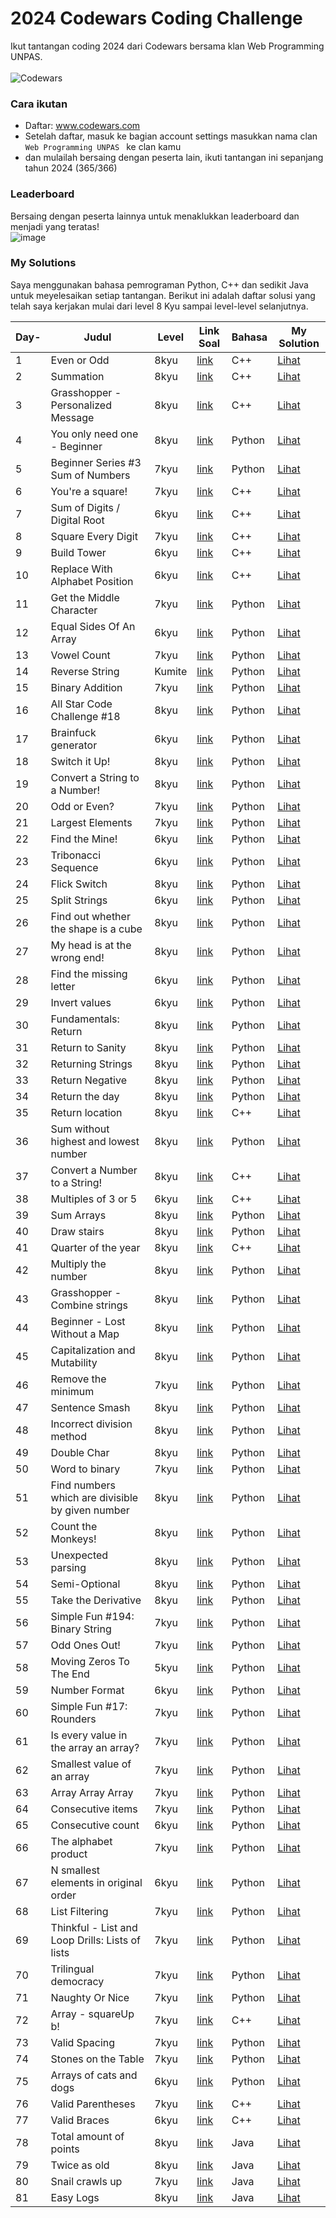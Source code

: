 # 2024 Codewars Coding Challenge

Ikut tantangan coding 2024 dari Codewars bersama klan Web Programming UNPAS. <br> <br>
![Codewars](https://github.r2v.ch/codewars?user=iambeno&stroke=%23BB432C)

### Cara ikutan

- Daftar: <a href="https://www.codewars.com/">www.codewars.com</a>
- Setelah daftar, masuk ke bagian account settings masukkan nama clan <code> Web Programming UNPAS </code> ke clan kamu
- dan mulailah bersaing dengan peserta lain, ikuti tantangan ini sepanjang tahun 2024 (365/366)

### Leaderboard

Bersaing dengan peserta lainnya untuk menaklukkan leaderboard dan menjadi yang teratas!<br>
![image](https://github.com/iambeno/2024-Codewars-Coding-Challenge/assets/132084722/be09838b-b57d-426e-81a9-c6806ce42318)

### My Solutions

Saya menggunakan bahasa pemrograman Python, C++ dan sedikit Java untuk meyelesaikan setiap tantangan. Berikut ini adalah daftar solusi yang telah saya kerjakan mulai dari level 8 Kyu sampai level-level selanjutnya.

| **Day-** | **Judul**                                        | **Level** | **Link Soal**                                                                                            | **Bahasa** | **My Solution**                                                                                                                                                         |
| -------- | ------------------------------------------------ | --------- | -------------------------------------------------------------------------------------------------------- | ---------- | ----------------------------------------------------------------------------------------------------------------------------------------------------------------------- |
| 1        | Even or Odd                                      | 8kyu      | <a href="https://www.codewars.com/kata/53da3dbb4a5168369a0000fe/train/cpp">link</a>                      | C++        | <a href="https://github.com/gbennnn/codewars-coding-challenge/blob/main/My%20Solutions/001_EvenOrOdd.cpp">Lihat</a>                                                     |
| 2        | Summation                                        | 8kyu      | <a href="https://www.codewars.com/kata/55d24f55d7dd296eb9000030/train/cpp">link</a>                      | C++        | <a href="https://github.com/gbennnn/codewars-coding-challenge/blob/main/My%20Solutions/002_Summation.cpp">Lihat</a>                                                     |
| 3        | Grasshopper - Personalized Message               | 8kyu      | <a href="https://www.codewars.com/kata/5772da22b89313a4d50012f7/train/cpp">link</a>                      | C++        | <a href="https://github.com/gbennnn/codewars-coding-challenge/blob/main/My%20Solutions/003_Personalized%20Message.cpp">Lihat</a>                                        |
| 4        | You only need one - Beginner                     | 8kyu      | <a href="https://www.codewars.com/kata/57cc975ed542d3148f00015b/train/python">link</a>                   | Python     | <a href="https://github.com/gbennnn/codewars-coding-challenge/blob/main/My%20Solutions/004_You%20only%20need%20one.py">Lihat</a>                                        |
| 5        | Beginner Series #3 Sum of Numbers                | 7kyu      | <a href="https://www.codewars.com/kata/55f2b110f61eb01779000053/train/python">link</a>                   | Python     | <a href="https://github.com/gbennnn/codewars-coding-challenge/blob/main/My%20Solutions/005_Sum%20of%20Numbers.py">Lihat</a>                                             |
| 6        | You're a square!                                 | 7kyu      | <a href="https://www.codewars.com/kata/54c27a33fb7da0db0100040e/train/cpp">link</a>                      | C++        | <a href="https://github.com/gbennnn/codewars-coding-challenge/blob/main/My%20Solutions/006_Square.cpp">Lihat</a>                                                        |
| 7        | Sum of Digits / Digital Root                     | 6kyu      | <a href="https://www.codewars.com/kata/541c8630095125aba6000c00/train/cpp">link</a>                      | C++        | <a href="https://github.com/gbennnn/codewars-coding-challenge/blob/main/My%20Solutions/007_Digital%20Root.cpp">Lihat</a>                                                |
| 8        | Square Every Digit                               | 7kyu      | <a href="https://www.codewars.com/kata/546e2562b03326a88e000020/train/cpp">link</a>                      | C++        | <a href="https://github.com/gbennnn/codewars-coding-challenge/blob/main/My%20Solutions/008_Square%20Every%20Digit.cpp">Lihat</a>                                        |
| 9        | Build Tower                                      | 6kyu      | <a href="https://www.codewars.com/kata/576757b1df89ecf5bd00073b/train/cpp">link</a>                      | C++        | <a href="https://github.com/gbennnn/codewars-coding-challenge/blob/main/My%20Solutions/009_Build%20Tower.cpp">Lihat</a>                                                 |
| 10       | Replace With Alphabet Position                   | 6kyu      | <a href="https://www.codewars.com/kata/546f922b54af40e1e90001da/train/cpp">link</a>                      | C++        | <a href="https://github.com/gbennnn/codewars-coding-challenge/blob/main/My%20Solutions/010_Replace%20Alphabet%20Position.cpp">Lihat</a>                                 |
| 11       | Get the Middle Character                         | 7kyu      | <a href="https://www.codewars.com/kata/56747fd5cb988479af000028/train/python">link</a>                   | Python     | <a href="https://github.com/gbennnn/codewars-coding-challenge/blob/main/My%20Solutions/011_Get%20the%20Middle%20Character.py">Lihat</a>                                 |
| 12       | Equal Sides Of An Array                          | 6kyu      | <a href="https://www.codewars.com/kata/5679aa472b8f57fb8c000047/train/python">link</a>                   | Python     | <a href="https://github.com/gbennnn/codewars-coding-challenge/blob/main/My%20Solutions/012_Equal%20Sides%20Of%20An%20Array.py">Lihat</a>                                |
| 13       | Vowel Count                                      | 7kyu      | <a href="https://www.codewars.com/kata/54ff3102c1bad923760001f3/train/python">link</a>                   | Python     | <a href="https://github.com/gbennnn/codewars-coding-challenge/blob/main/My%20Solutions/013_Vowel%20Count.py">Lihat</a>                                                  |
| 14       | Reverse String                                   | Kumite    | <a href="https://www.codewars.com/kumite/65c37d573817126686ff7bd9?sel=65c37d573817126686ff7bd9">link</a> | Python     | <a href="https://github.com/gbennnn/codewars-coding-challenge/blob/main/My%20Solutions/014_Reverse%20String.py">Lihat</a>                                               |
| 15       | Binary Addition                                  | 7kyu      | <a href="https://www.codewars.com/kata/551f37452ff852b7bd000139/train/python">link</a>                   | Python     | <a href="https://github.com/gbennnn/codewars-coding-challenge/blob/main/My%20Solutions/015_Binary%20Addition.py">Lihat</a>                                              |
| 16       | All Star Code Challenge #18                      | 8kyu      | <a href="https://www.codewars.com/kata/5865918c6b569962950002a1/train/python">link</a>                   | Python     | <a href="https://github.com/gbennnn/codewars-coding-challenge/blob/main/My%20Solutions/016_All%20Star%20Code%20Challenge%20%2318.py">Lihat</a>                          |
| 17       | Brainfuck generator                              | 6kyu      | <a href="https://www.codewars.com/kata/579e646353ba33cce2000093/train/python">link</a>                   | Python     | <a href="https://github.com/gbennnn/codewars-coding-challenge/blob/main/My%20Solutions/017_Brainfuck%20generator.py">Lihat</a>                                          |
| 18       | Switch it Up!                                    | 8kyu      | <a href="https://www.codewars.com/kata/5808dcb8f0ed42ae34000031/train/python">link</a>                   | Python     | <a href="https://github.com/gbennnn/codewars-coding-challenge/blob/main/My%20Solutions/018_Switch%20it%20Up!.py">Lihat</a>                                              |
| 19       | Convert a String to a Number!                    | 8kyu      | <a href="https://www.codewars.com/kata/544675c6f971f7399a000e79/train/python">link</a>                   | Python     | <a href="https://github.com/gbennnn/codewars-coding-challenge/blob/main/My%20Solutions/019_Convert%20a%20String%20to%20a%20Number!.py">Lihat</a>                        |
| 20       | Odd or Even?                                     | 7kyu      | <a href="https://www.codewars.com/kata/5949481f86420f59480000e7/train/python">link</a>                   | Python     | <a href="https://github.com/gbennnn/codewars-coding-challenge/blob/main/My%20Solutions/020_Even%20or%20Odd%20in%20Array.py">Lihat</a>                                   |
| 21       | Largest Elements                                 | 7kyu      | <a href="https://www.codewars.com/kata/53d32bea2f2a21f666000256/train/python">link</a>                   | Python     | <a href="https://github.com/gbennnn/codewars-coding-challenge/blob/main/My%20Solutions/021_Largest%20Element.py">Lihat</a>                                              |
| 22       | Find the Mine!                                   | 6kyu      | <a href="https://www.codewars.com/kata/528d9adf0e03778b9e00067e/train/python">link</a>                   | Python     | <a href="https://github.com/gbennnn/codewars-coding-challenge/blob/main/My%20Solutions/022_Find%20the%20Mine!.py">Lihat</a>                                             |
| 23       | Tribonacci Sequence                              | 6kyu      | <a href="https://www.codewars.com/kata/556deca17c58da83c00002db/train/python">link</a>                   | Python     | <a href="https://github.com/gbennnn/codewars-coding-challenge/blob/main/My%20Solutions/023_Tribonacci%20Sequence.py">Lihat</a>                                          |
| 24       | Flick Switch                                     | 8kyu      | <a href="https://www.codewars.com/kata/64fbfe2618692c2018ebbddb/train/python">link</a>                   | Python     | <a href="https://github.com/gbennnn/codewars-coding-challenge/blob/main/My%20Solutions/024_Flick%20Switch.py">Lihat</a>                                                 |
| 25       | Split Strings                                    | 6kyu      | <a href="https://www.codewars.com/kata/515de9ae9dcfc28eb6000001/train/python">link</a>                   | Python     | <a href="https://github.com/gbennnn/codewars-coding-challenge/blob/main/My%20Solutions/025_Split%20Strings.py">Lihat</a>                                                |
| 26       | Find out whether the shape is a cube             | 8kyu      | <a href="https://www.codewars.com/kata/58d248c7012397a81800005c/train/python">link</a>                   | Python     | <a href="https://github.com/gbennnn/codewars-coding-challenge/blob/main/My%20Solutions/026_Find%20out%20whether%20the%20shape%20is%20a%20cube.py">Lihat</a>             |
| 27       | My head is at the wrong end!                     | 8kyu      | <a href="https://www.codewars.com/kata/56f699cd9400f5b7d8000b55/train/python">link</a>                   | Python     | <a href="https://github.com/gbennnn/codewars-coding-challenge/blob/main/My%20Solutions/027_%20My%20head%20is%20at%20the%20wrong%20end!.py">Lihat</a>                    |
| 28       | Find the missing letter                          | 6kyu      | <a href="https://www.codewars.com/kata/5839edaa6754d6fec10000a2/train/python">link</a>                   | Python     | <a href="https://github.com/gbennnn/codewars-coding-challenge/blob/main/My%20Solutions/028_Find%20the%20missing%20letter.py">Lihat</a>                                  |
| 29       | Invert values                                    | 6kyu      | <a href="https://www.codewars.com/kata/5899dc03bc95b1bf1b0000ad/train/python">link</a>                   | Python     | <a href="https://github.com/gbennnn/codewars-coding-challenge/blob/main/My%20Solutions/029_Invert%20values.py">Lihat</a>                                                |
| 30       | Fundamentals: Return                             | 8kyu      | <a href="https://www.codewars.com/kata/55a5befdf16499bffb00007b/train/python">link</a>                   | Python     | <a href="https://github.com/gbennnn/codewars-coding-challenge/blob/main/My%20Solutions/030_Fundamentals%20Return.py">Lihat</a>                                          |
| 31       | Return to Sanity                                 | 8kyu      | <a href="https://www.codewars.com/kata/514a7ac1a33775cbb500001e/train/python">link</a>                   | Python     | <a href="https://github.com/gbennnn/codewars-coding-challenge/blob/main/My%20Solutions/031_Return%20to%20Sanity.py">Lihat</a>                                           |
| 32       | Returning Strings                                | 8kyu      | <a href="https://www.codewars.com/kata/55a70521798b14d4750000a4/train/python">link</a>                   | Python     | <a href="https://github.com/gbennnn/codewars-coding-challenge/blob/main/My%20Solutions/032_Returning%20Strings.py">Lihat</a>                                            |
| 33       | Return Negative                                  | 8kyu      | <a href="https://www.codewars.com/kata/55685cd7ad70877c23000102/train/python">link</a>                   | Python     | <a href="https://github.com/gbennnn/codewars-coding-challenge/blob/main/My%20Solutions/033_Return%20Negative.py">Lihat</a>                                              |
| 34       | Return the day                                   | 8kyu      | <a href="https://www.codewars.com/kata/59dd3ccdded72fc78b000b25/train/python">link</a>                   | Python     | <a href="https://github.com/gbennnn/codewars-coding-challenge/blob/main/My%20Solutions/034_Return%20the%20day.py">Lihat</a>                                             |
| 35       | Return location                                  | 8kyu      | <a href="https://www.codewars.com/kata/57f037927b45ef77b3000260/train/cpp">link</a>                      | C++        | <a href="https://github.com/gbennnn/codewars-coding-challenge/blob/main/My%20Solutions/035_Return_Location.cpp">Lihat</a>                                               |
| 36       | Sum without highest and lowest number            | 8kyu      | <a href="https://www.codewars.com/kata/576b93db1129fcf2200001e6/train/python">link</a>                   | Python     | <a href="https://github.com/gbennnn/codewars-coding-challenge/blob/main/My%20Solutions/036_Sum%20without%20highest%20and%20lowest%20number.py">Lihat</a>                |
| 37       | Convert a Number to a String!                    | 8kyu      | <a href="https://www.codewars.com/kata/5265326f5fda8eb1160004c8/train/cpp">link</a>                      | C++        | <a href="https://github.com/gbennnn/codewars-coding-challenge/blob/main/My%20Solutions/037_Convert_a_Number_to_a_String.cpp">Lihat</a>                                  |
| 38       | Multiples of 3 or 5                              | 6kyu      | <a href="https://www.codewars.com/kata/514b92a657cdc65150000006/train/cpp">link</a>                      | C++        | <a href="https://github.com/gbennnn/codewars-coding-challenge/blob/main/My%20Solutions/038_Multiples_of_3_or_5.cpp">Lihat</a>                                           |
| 39       | Sum Arrays                                       | 8kyu      | <a href="https://www.codewars.com/kata/53dc54212259ed3d4f00071c/train/python">link</a>                   | Python     | <a href="https://github.com/gbennnn/codewars-coding-challenge/blob/main/My%20Solutions/039_Sum%20Arrays.py">Lihat</a>                                                   |
| 40       | Draw stairs                                      | 8kyu      | <a href="https://www.codewars.com/kata/5b4e779c578c6a898e0005c5/train/python">link</a>                   | Python     | <a href="https://github.com/gbennnn/codewars-coding-challenge/blob/main/My%20Solutions/040_Draw%20stairs.py">Lihat</a>                                                  |
| 41       | Quarter of the year                              | 8kyu      | <a href="https://www.codewars.com/kata/5ce9c1000bab0b001134f5af/train/cpp">link</a>                      | C++        | <a href="https://github.com/gbennnn/codewars-coding-challenge/blob/main/My%20Solutions/041_Quarter_of_the_year.cpp">Lihat</a>                                           |
| 42       | Multiply the number                              | 8kyu      | <a href="https://www.codewars.com/kata/5708f682c69b48047b000e07/train/python">link</a>                   | Python     | <a href="https://github.com/gbennnn/codewars-coding-challenge/blob/main/My%20Solutions/042_Multiply%20the%20number.py">Lihat</a>                                        |
| 43       | Grasshopper - Combine strings                    | 8kyu      | <a href="https://www.codewars.com/kata/55f73f66d160f1f1db000059/train/python">link</a>                   | Python     | <a href="https://github.com/gbennnn/codewars-coding-challenge/blob/main/My%20Solutions/043_%20Grasshopper%20-%20Combine%20strings.py">Lihat</a>                         |
| 44       | Beginner - Lost Without a Map                    | 8kyu      | <a href="https://www.codewars.com/kata/57f781872e3d8ca2a000007e/train/python">link</a>                   | Python     | <a href="https://github.com/gbennnn/codewars-coding-challenge/blob/main/My%20Solutions/044_Beginner%20-%20Lost%20Without%20a%20Map.py">Lihat</a>                        |
| 45       | Capitalization and Mutability                    | 8kyu      | <a href="https://www.codewars.com/kata/595970246c9b8fa0a8000086/train/python">link</a>                   | Python     | <a href="https://github.com/gbennnn/codewars-coding-challenge/blob/main/My%20Solutions/045_Capitalization%20and%20Mutability.py">Lihat</a>                              |
| 46       | Remove the minimum                               | 7kyu      | <a href="https://www.codewars.com/kata/563cf89eb4747c5fb100001b/train/python">link</a>                   | Python     | <a href="https://github.com/gbennnn/codewars-coding-challenge/blob/main/My%20Solutions/046_Remove%20the%20minimum.py">Lihat</a>                                         |
| 47       | Sentence Smash                                   | 8kyu      | <a href="https://www.codewars.com/kata/53dc23c68a0c93699800041d/train/python">link</a>                   | Python     | <a href="https://github.com/gbennnn/codewars-coding-challenge/blob/main/My%20Solutions/047_Sentence%20Smash.py">Lihat</a>                                               |
| 48       | Incorrect division method                        | 8kyu      | <a href="https://www.codewars.com/kata/54d1c59aba326343c80000e7/train/python">link</a>                   | Python     | <a href="https://github.com/gbennnn/codewars-coding-challenge/blob/main/My%20Solutions/048_Incorrect%20division%20method.py">Lihat</a>                                  |
| 49       | Double Char                                      | 8kyu      | <a href="https://www.codewars.com/kata/56b1f01c247c01db92000076/train/python">link</a>                   | Python     | <a href="https://github.com/gbennnn/codewars-coding-challenge/blob/main/My%20Solutions/049_Double%20Char.py">Lihat</a>                                                  |
| 50       | Word to binary                                   | 7kyu      | <a href="https://www.codewars.com/kata/59859f435f5d18ede7000050/train/python">link</a>                   | Python     | <a href="https://github.com/gbennnn/codewars-coding-challenge/blob/main/My%20Solutions/050_Word%20to%20binary.py">Lihat</a>                                             |
| 51       | Find numbers which are divisible by given number | 8kyu      | <a href="https://www.codewars.com/kata/55edaba99da3a9c84000003b/train/python">link</a>                   | Python     | <a href="https://github.com/gbennnn/codewars-coding-challenge/blob/main/My%20Solutions/051_Find%20Number%20by%20Given%20Number.py">Lihat</a>                            |
| 52       | Count the Monkeys!                               | 8kyu      | <a href="https://www.codewars.com/kata/56f69d9f9400f508fb000ba7/train/python">link</a>                   | Python     | <a href="https://github.com/gbennnn/codewars-coding-challenge/blob/main/My%20Solutions/052_Count%20the%20Monkeys!.py">Lihat</a>                                         |
| 53       | Unexpected parsing                               | 8kyu      | <a href="https://www.codewars.com/kata/54fdaa4a50f167b5c000005f/train/python">link</a>                   | Python     | <a href="https://github.com/gbennnn/codewars-coding-challenge/blob/main/My%20Solutions/053_Unexpected%20parsing.py">Lihat</a>                                           |
| 54       | Semi-Optional                                    | 8kyu      | <a href="https://www.codewars.com/kata/521cd52e790405a74800032c/train/python">link</a>                   | Python     | <a href="https://github.com/gbennnn/codewars-coding-challenge/blob/main/My%20Solutions/054_Semi-Optional.py">Lihat</a>                                                  |
| 55       | Take the Derivative                              | 8kyu      | <a href="https://www.codewars.com/kata/5963c18ecb97be020b0000a2/train/python">link</a>                   | Python     | <a href="https://github.com/gbennnn/codewars-coding-challenge/blob/main/My%20Solutions/055_Take%20the%20Derivative.py">Lihat</a>                                        |
| 56       | Simple Fun #194: Binary String                   | 7kyu      | <a href="https://www.codewars.com/kata/58c218efd8d3cad11c0000ef/train/python">link</a>                   | Python     | <a href="https://github.com/gbennnn/codewars-coding-challenge/blob/main/My%20Solutions/056_Binary%20String.py">Lihat</a>                                                |
| 57       | Odd Ones Out!                                    | 7kyu      | <a href="https://www.codewars.com/kata/5d376cdc9bcee7001fcb84c0/train/python">link</a>                   | Python     | <a href="https://github.com/gbennnn/codewars-coding-challenge/blob/main/My%20Solutions/057_Odd%20Ones%20Out!.py">Lihat</a>                                              |
| 58       | Moving Zeros To The End                          | 5kyu      | <a href="https://www.codewars.com/kata/52597aa56021e91c93000cb0/train/python">link</a>                   | Python     | <a href="https://github.com/gbennnn/codewars-coding-challenge/blob/main/My%20Solutions/058_Moving%20Zeros%20To%20The%20End.py">Lihat</a>                                |
| 59       | Number Format                                    | 6kyu      | <a href="https://www.codewars.com/kata/565c4e1303a0a006d7000127/train/python">link</a>                   | Python     | <a href="https://github.com/gbennnn/codewars-coding-challenge/blob/main/My%20Solutions/059_Number%20Format.py">Lihat</a>                                                |
| 60       | Simple Fun #17: Rounders                         | 7kyu      | <a href="https://www.codewars.com/kata/58846d50f54f021d90000012/train/python">link</a>                   | Python     | <a href="https://github.com/gbennnn/codewars-coding-challenge/blob/main/My%20Solutions/060_Rounders.py">Lihat</a>                                                       |
| 61       | Is every value in the array an array?            | 7kyu      | <a href="https://www.codewars.com/kata/582c81d982a0a65424000201/train/python">link</a>                   | Python     | <a href="https://github.com/gbennnn/codewars-coding-challenge/blob/main/My%20Solutions/061_Is%20every%20value%20in%20the%20array%20an%20array.py">Lihat</a>             |
| 62       | Smallest value of an array                       | 7kyu      | <a href="https://www.codewars.com/kata/544a54fd18b8e06d240005c0/train/python">link</a>                   | Python     | <a href="https://github.com/gbennnn/codewars-coding-challenge/blob/main/My%20Solutions/062_Smallest%20value%20of%20an%20array.py">Lihat</a>                             |
| 63       | Array Array Array                                | 7kyu      | <a href="https://www.codewars.com/kata/57eb936de1051801d500008a/train/python">link</a>                   | Python     | <a href="https://github.com/gbennnn/codewars-coding-challenge/blob/main/My%20Solutions/063_Aray%20aray%20aray.py">Lihat</a>                                             |
| 64       | Consecutive items                                | 7kyu      | <a href="https://www.codewars.com/kata/5f6d533e1475f30001e47514/train/python">link</a>                   | Python     | <a href="https://github.com/gbennnn/codewars-coding-challenge/blob/main/My%20Solutions/064_Consecutive%20items.py">Lihat</a>                                            |
| 65       | Consecutive count                                | 6kyu      | <a href="https://www.codewars.com/kata/59c3e819d751df54e9000098/train/python">link</a>                   | Python     | <a href="https://github.com/gbennnn/codewars-coding-challenge/blob/main/My%20Solutions/065_Consecutive%20count.py">Lihat</a>                                            |
| 66       | The alphabet product                             | 7kyu      | <a href="https://www.codewars.com/kata/63b06ea0c9e1ce000f1e2407/train/python">link</a>                   | Python     | <a href="https://github.com/gbennnn/codewars-coding-challenge/blob/main/My%20Solutions/066_The%20alphabet%20product.py">Lihat</a>                                       |
| 67       | N smallest elements in original order            | 6kyu      | <a href="https://www.codewars.com/kata/5aec1ed7de4c7f3517000079/train/python">link</a>                   | Python     | <a href="https://github.com/gbennnn/codewars-coding-challenge/blob/main/My%20Solutions/067_N%20smallest%20elements%20in%20original%20order.py">Lihat</a>                |
| 68       | List Filtering                                   | 7kyu      | <a href="https://www.codewars.com/kata/53dbd5315a3c69eed20002dd/train/python">link</a>                   | Python     | <a href="https://github.com/gbennnn/codewars-coding-challenge/blob/main/My%20Solutions/068_List%20Filtering.py">Lihat</a>                                               |
| 69       | Thinkful - List and Loop Drills: Lists of lists  | 7kyu      | <a href="https://www.codewars.com/kata/586e1d458cb711f0a800033b/train/python">link</a>                   | Python     | <a href="https://github.com/gbennnn/codewars-coding-challenge/blob/main/My%20Solutions/069_Thinkful%20-%20List%20and%20Loop%20Drills%20Lists%20of%20lists.py">Lihat</a> |
| 70       | Trilingual democracy                             | 7kyu      | <a href="https://www.codewars.com/kata/62f17be8356b63006a9899dc/train/python">link</a>                   | Python     | <a href="https://github.com/gbennnn/codewars-coding-challenge/blob/main/My%20Solutions/070_Trilingual%20democracy.py">Lihat</a>                                         |
| 71       | Naughty Or Nice                                  | 7kyu      | <a href="https://www.codewars.com/kata/5662b14e0a1fb8320a00005c/train/python">link</a>                   | Python     | <a href="https://github.com/gbennnn/codewars-coding-challenge/blob/main/My%20Solutions/071_Naughty%20or%20Nice.py">Lihat</a>                                            |
| 72       | Array - squareUp b!                              | 7kyu      | <a href="https://www.codewars.com/kata/5a8bcd980025e99381000099/train/cpp">link</a>                      | C++        | <a href="https://github.com/gbennnn/codewars-coding-challenge/blob/working/My%20Solutions/072_Array-squareUp_b.cpp">Lihat</a>                                           |
| 73       | Valid Spacing                                    | 7kyu      | <a href="https://www.codewars.com/kata/5f77d62851f6bc0033616bd8/train/python">link</a>                   | Python     | <a href="https://github.com/gbennnn/codewars-coding-challenge/blob/working/My%20Solutions/073_Valid%20Spacing.py">Lihat</a>                                             |
| 74       | Stones on the Table                              | 7kyu      | <a href="https://www.codewars.com/kata/5f70e4cce10f9e0001c8995a/train/python">link</a>                   | Python     | <a href="https://github.com/gbennnn/codewars-coding-challenge/blob/working/My%20Solutions/074_Stones%20on%20the%20Table.py">Lihat</a>                                   |
| 75       | Arrays of cats and dogs                          | 6kyu      | <a href="https://www.codewars.com/kata/5a5f48f2880385daac00006c/train/python">link</a>                   | Python     | <a href="https://github.com/gbennnn/codewars-coding-challenge/blob/working/My%20Solutions/075_Arrays%20of%20cats%20and%20dogs.py">Lihat</a>                             |
| 76       | Valid Parentheses                                | 7kyu      | <a href="https://www.codewars.com/kata/6411b91a5e71b915d237332d/train/cpp">link</a>                      | C++        | <a href="https://github.com/gbennnn/codewars-coding-challenge/blob/working/My%20Solutions/076_Valid_Parentheses.cpp">Lihat</a>                                          |
| 77       | Valid Braces                                     | 6kyu      | <a href="https://www.codewars.com/kata/5277c8a221e209d3f6000b56/train/cpp">link</a>                      | C++        | <a href="https://github.com/gbennnn/codewars-coding-challenge/blob/working/My%20Solutions/077_Valid_Braces.cpp">Lihat</a>                                               |
| 78       | Total amount of points                           | 8kyu      | <a href="https://www.codewars.com/kata/5bb904724c47249b10000131/train/java">link</a>                     | Java       | <a href="https://github.com/gbennnn/codewars-coding-challenge/blob/working/My%20Solutions/078_Total%20Amount%20of%20Points/TotalPoints/src/TotalPoints.java">Lihat</a>  |
| 79       | Twice as old                                     | 8kyu      | <a href="https://www.codewars.com/kata/5b853229cfde412a470000d0/train/java">link</a>                     | Java       | <a href="https://github.com/gbennnn/codewars-coding-challenge/blob/working/My%20Solutions/079_Twice%20as%20old/src/TwiceAsOld.java">Lihat</a>                           |
| 80       | Snail crawls up                                  | 7kyu      | <a href="https://www.codewars.com/kata/5b93fecd8463745630001d05/train/java">link</a>                     | Java       | <a href="https://github.com/gbennnn/codewars-coding-challenge/blob/main/My%20Solutions/080_Snail%20crawls%20up/src/Kata.java">Lihat</a>                                 |
| 81       | Easy Logs                                        | 8kyu      | <a href="https://www.codewars.com/kata/5b68c7029756802aa2000176/train/java">link</a>                     | Java       | <a href="https://github.com/gbennnn/codewars-coding-challenge/blob/working/My%20Solutions/081_easy%20logs/src/EasyLogs.java">Lihat</a>                                  |
